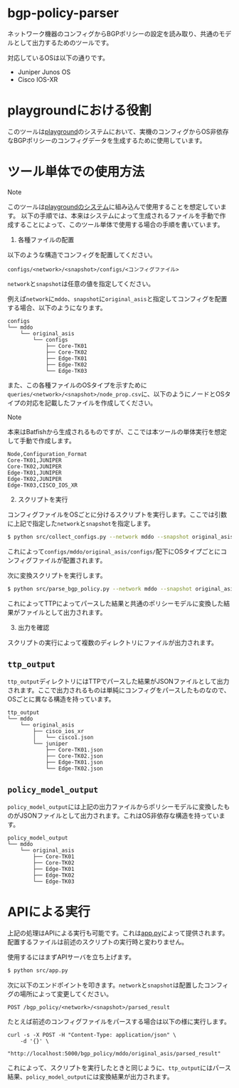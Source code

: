 # bgp-policy-parser
ネットワーク機器のコンフィグからBGPポリシーの設定を読み取り、共通のモデルとして出力するためのツールです。

対応しているOSは以下の通りです。
- Juniper Junos OS
- Cisco IOS-XR

# playgroundにおける役割

このツールは[playground](https://github.com/ool-mddo/playground)のシステムにおいて、実機のコンフィグからOS非依存なBGPポリシーのコンフィグデータを生成するために使用しています。

# ツール単体での使用方法

> [!NOTE]
> このツールは[playgroundのシステム](https://github.com/ool-mddo/playground/blob/main/doc/system_architecture.md)に組み込んで使用することを想定しています。
> 以下の手順では、本来はシステムによって生成されるファイルを手動で作成することによって、このツール単体で使用する場合の手順を書いています。

1. 各種ファイルの配置

以下のような構造でコンフィグを配置してください。

```
configs/<network>/<snapshot>/configs/<コンフィグファイル>
```

`network`と`snapshot`は任意の値を指定してください。

例えば`network`に`mddo`、`snapshot`に`original_asis`と指定してコンフィグを配置する場合、以下のようになります。

```
configs
└── mddo
    └── original_asis
        └── configs
            ├── Core-TK01
            ├── Core-TK02
            ├── Edge-TK01
            ├── Edge-TK02
            └── Edge-TK03
```

また、この各種ファイルのOSタイプを示すために`queries/<network>/<snapshot>/node_prop.csv`に、以下のようにノードとOSタイプの対応を記載したファイルを作成してください。

> [!NOTE]
> 本来はBatfishから生成されるものですが、ここでは本ツールの単体実行を想定して手動で作成します。

```csv
Node,Configuration_Format
Core-TK01,JUNIPER
Core-TK02,JUNIPER
Edge-TK01,JUNIPER
Edge-TK02,JUNIPER
Edge-TK03,CISCO_IOS_XR
```

2. スクリプトを実行

コンフィグファイルをOSごとに分けるスクリプトを実行します。ここでは引数に上記で指定した`network`と`snapshot`を指定します。

```sh
$ python src/collect_configs.py --network mddo --snapshot original_asis
```

これによって`configs/mddo/original_asis/configs/`配下にOSタイプごとにコンフィグファイルが配置されます。

次に変換スクリプトを実行します。
```sh
$ python src/parse_bgp_policy.py --network mddo --snapshot original_asis
```

これによってTTPによってパースした結果と共通のポリシーモデルに変換した結果がファイルとして出力されます。

3. 出力を確認

スクリプトの実行によって複数のディレクトリにファイルが出力されます。

## `ttp_output`

`ttp_output`ディレクトリにはTTPでパースした結果がJSONファイルとして出力されます。ここで出力されるものは単純にコンフィグをパースしたものなので、OSごとに異なる構造を持っています。

```
ttp_output
└── mddo
    └── original_asis
        ├── cisco_ios_xr
        │   └── cisco1.json
        └── juniper
            ├── Core-TK01.json
            ├── Core-TK02.json
            ├── Edge-TK01.json
            └── Edge-TK02.json
```

## `policy_model_output`

`policy_model_output`には上記の出力ファイルからポリシーモデルに変換したものがJSONファイルとして出力されます。これはOS非依存な構造を持っています。

```
policy_model_output
└── mddo
    └── original_asis
        ├── Core-TK01
        ├── Core-TK02
        ├── Edge-TK01
        ├── Edge-TK02
        └── Edge-TK03
```

# APIによる実行

上記の処理はAPIによる実行も可能です。これは[app.py](./src/app.py)によって提供されます。
配置するファイルは前述のスクリプトの実行時と変わりません。

使用するにはまずAPIサーバを立ち上げます。

```sh
$ python src/app.py
```

次に以下のエンドポイントを叩きます。`network`と`snapshot`は配置したコンフィグの場所によって変更してください。

```
POST /bgp_policy/<network>/<snapshot>/parsed_result
```

たとえば前述のコンフィグファイルをパースする場合は以下の様に実行します。

```
curl -s -X POST -H "Content-Type: application/json" \
    -d '{}' \
    "http://localhost:5000/bgp_policy/mddo/original_asis/parsed_result"
```

これによって、スクリプトを実行したときと同じように、`ttp_output`にはパース結果、`policy_model_output`には変換結果が出力されます。
